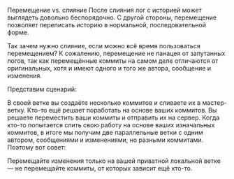 Перемещение vs. слияние
После слияния лог с историей может выглядеть довольно беспорядочно. С другой стороны, перемещение позволяет переписать историю в нормальной, последовательной форме.

Так зачем нужно слияние, если можно всё время пользоваться перемещением? К сожалению, перемещение не панацея от запутанных логов, так как перемещённые коммиты на самом деле отличаются от оригинальных, хотя и имеют одного и того же автора, сообщение и изменения.

Представим сценарий:

В своей ветке вы создаёте несколько коммитов и сливаете их в мастер-ветку.
Кто-то ещё решает поработать на основе ваших коммитов.
Вы решаете переместить ваши коммиты и отправить их на сервер.
Когда кто-то попытается слить свою работу на основе ваших изначальных коммитов, в итоге мы получим две параллельные ветки с одним автором, сообщениями и изменениями, но разными коммитами.
Поэтому вот совет:

Перемещайте изменения только на вашей приватной локальной ветке — не перемещайте коммиты, от которых зависит ещё кто-то.